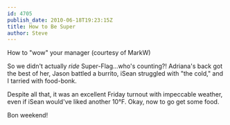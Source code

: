```yaml
---
id: 4705
publish_date: 2010-06-18T19:23:15Z
title: How to Be Super
author: Steve
---
```

  
How to "wow" your manager (courtesy of MarkW)

So we didn't actually _ride_ Super-Flag...who's counting?! Adriana's back got the best of her, Jason battled a burrito, iSean struggled with "the cold," and I tarried with food-bonk.

Despite all that, it was an excellent Friday turnout with impeccable weather, even if iSean would've liked another 10°F. Okay, now to go get some food.

Bon weekend!